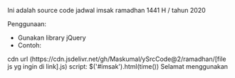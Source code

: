 Ini adalah source code jadwal imsak ramadhan 1441 H / tahun 2020

Penggunaan:
- Gunakan library jQuery
- Contoh:

<div id="imsak"></div>
cdn url
(https://cdn.jsdelivr.net/gh/Maskumal/ySrcCode@2/ramadhan/[file js yg ingin  di link].js)
script:
$('#imsak').html(time())
Selamat menggunakan

